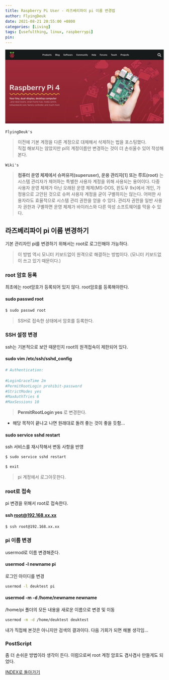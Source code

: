 ```yaml
---
title: Raspberry Pi User - 라즈베리파이 pi 이름 변경법
author: FlyingDeuk
date: 2021-08-21 20:55:00 +0800
categories: [Living]
tags: [usefulthing, linux, raspberrypi]
pin:
---
```


![pi](/img/living/pi/pi.jpg)

`FlyingDeuk's`
> 이전에 기본 계정을 다른 계정으로 대체해서 삭제하는 법을 포스팅했다. <br>
직접 해보지는 않았지만 pi의 계정이름만 변경하는 것이 더 손쉬울수 있어 작성해본다.

`Wiki's`
>**컴퓨터 운영 체제에서 슈퍼유저(superuser), 운용 관리자[1] 또는 루트(root)** 는 시스템 관리자가 제어하는 특별한 사용자 계정을 위해 사용되는 용어이다. 다중 사용자 운영 체제가 아닌 오래된 운영 체제(MS-DOS, 윈도우 9x)에서 개인, 가정용으로 고안된 것으로 슈퍼 사용자 계정을 굳이 구별하지는 않는다. 어떠한 사용자라도 효율적으로 시스템 관리 권한을 얻을 수 있다. 관리자 권한을 일반 사용자 권한과 구별하면 운영 체제가 바이러스와 다른 악성 소프트웨어를 막을 수 있다.

## 라즈베리파이 pi 이름 변경하기
기본 관리자인 pi를 변경하기 위해서는 root로 로그인해야 가능하다.
>이 방법 역시 모니터 키보드없이 원격으로 해결하는 방법이다. (모니터 키보드없이 쓰고 있기 때문이다.)

### root 암호 등록
최초에는 root암호가 등록되어 있지 않다. root암호를 등록해야한다.
#### sudo passwd root
```bash
$ sudo passwd root
```
>SSH로 접속한 상태에서 암호를 등록한다.

### SSH 설정 변경
ssh는 기본적으로 보안 때문인지 root의 원격접속이 제한되어 있다.

#### sudo vim /etc/ssh/sshd_config

```bash
# Authentication:

#LoginGraceTime 2m
#PermitRootLogin prohibit-password
#StrictModes yes
#MaxAuthTries 6
#MaxSessions 10
```
>**PermitRootLogin yes** 로 변경한다.

- 해당 목적이 끝나고 나면 원래대로 돌려 좋는 것이 좋을 듯함...

#### sudo service sshd restart
ssh 서비스를 재시작해서 변동 사항을 반영
```bash
$ sudo service sshd restart
```
```bash
$ exit
```
>pi 계정에서 로그아웃한다.

### root로 접속
pi 변경을 위해서 root로 접속한다.
#### ssh root@192.168.xx.xx
```bash
$ ssh root@192.168.xx.xx
```

### pi 이름 변경
usermod로 이름 변경해준다.
#### usermod -l newname pi
로그인 아이디를 변경
```bash
usermod -l deuktest pi
```
#### usermod -m -d /home/newname newname
/home/pi 폴더의 모든 내용을 새로운 이름으로 변경 및 이동
```bash
usermod -m -d /home/deuktest deuktest
```

내가 직접해 본것은 아니지만 검색의 결과이다. 다음 기회가 되면 해볼 생각임...

### PostScript
좀 더 손쉬운 방법이라 생각이 든다. 이럼으로써 root 계정 암호도 겸사겸사 만들게도 되었다.



[INDEX로 돌아가기](/posts/RaspberryPi/)
